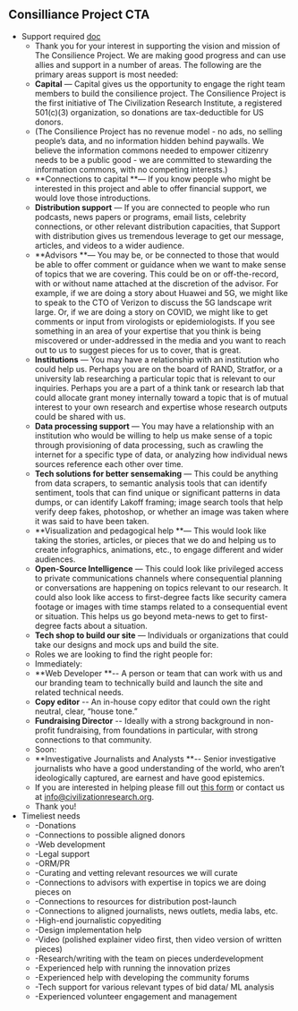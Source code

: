 
## Consilliance Project CTA

- Support required [doc](https://docs.google.com/document/d/16oOMmLRUcph5lXUBUm4a6ggJPiTILHLEjlxd-n2j-y0/edit?fbclid=IwAR3_rZdL8E5orhsSQ-RZURbTVa7HShczIi0LO11_gmKqpQ1t42Cv91-_FsY)
    - Thank you for your interest in supporting the vision and mission of The Consilience Project. We are making good progress and can use allies and support in a number of areas. The following are the primary areas support is most needed:
    - **Capital** — Capital gives us the opportunity to engage the right team members to build the consilience project. The Consilience Project is the first initiative of The Civilization Research Institute, a registered 501(c)(3) organization, so donations are tax-deductible for US donors.
    - (The Consilience Project has no revenue model - no ads, no selling people’s data, and no information hidden behind paywalls. We believe the information commons needed to empower citizenry needs to be a public good - we are committed to stewarding the information commons, with no competing interests.)
    - **Connections to capital **— If you know people who might be interested in this project and able to offer financial support, we would love those introductions.
    - **Distribution support** — If you are connected to people who run podcasts, news papers or programs, email lists, celebrity connections, or other relevant distribution capacities, that Support with distribution gives us tremendous leverage to get our message, articles, and videos to a wider audience.
    - **Advisors **— You may be, or be connected to those that would be able to offer comment or guidance when we want to make sense of topics that we are covering. This could be on or off-the-record, with or without name attached at the discretion of the advisor. For example, if we are doing a story about Huawei and 5G, we might like to speak to the CTO of Verizon to discuss the 5G landscape writ large. Or, if we are doing a story on COVID, we might like to get comments or input from virologists or epidemiologists. If you see something in an area of your expertise that you think is being miscovered or under-addressed in the media and you want to reach out to us to suggest pieces for us to cover, that is great.
    - **Institutions** — You may have a relationship with an institution who could help us. Perhaps you are on the board of RAND, Stratfor, or a university lab researching a particular topic that is relevant to our inquiries. Perhaps you are a part of a think tank or research lab that could allocate grant money internally toward a topic that is of mutual interest to your own research and expertise whose research outputs could be shared with us.
    - **Data processing support** — You may have a relationship with an institution who would be willing to help us make sense of a topic through provisioning of data processing, such as crawling the internet for a specific type of data, or analyzing how individual news sources reference each other over time.
    - **Tech solutions for better sensemaking** — This could be anything from data scrapers, to semantic analysis tools that can identify sentiment, tools that can find unique or significant patterns in data dumps, or can identify Lakoff framing; image search tools that help verify deep fakes, photoshop, or whether an image was taken where it was said to have been taken.
    - **Visualization and pedagogical help **— This would look like taking the stories, articles, or pieces that we do and helping us to create infographics, animations, etc., to engage different and wider audiences.
    - **Open-Source Intelligence** — This could look like privileged access to private communications channels where consequential planning or conversations are happening on topics relevant to our research. It could also look like access to first-degree facts like security camera footage or images with time stamps related to a consequential event or situation. This helps us go beyond meta-news to get to first-degree facts about a situation.
    - **Tech shop to build our site** — Individuals or organizations that could take our designs and mock ups and build the site.
    - Roles we are looking to find the right people for:
    - Immediately:
    - **Web Developer **-- A person or team that can work with us and our branding team to technically build and launch the site and related technical needs.
    - **Copy editor** -- An in-house copy editor that could own the right neutral, clear, “house tone.”
    - **Fundraising Director** -- Ideally with a strong background in non-profit fundraising, from foundations in particular, with strong connections to that community.
    - Soon:
    - **Investigative Journalists and Analysts **-- Senior investigative journalists who have a good understanding of the world, who aren’t ideologically captured, are earnest and have good epistemics.
    - If you are interested in helping please fill out [this form](https://airtable.com/shrVKehFhMKxEpWU1) or contact us at [info@civilizationresearch.org](mailto:info@civilizationresearch.org).
    - Thank you!
- Timeliest needs
    - -Donations
    - -Connections to possible aligned donors
    - -Web development
    - -Legal support
    - -ORM/PR
    - -Curating and vetting relevant resources we will curate
    - -Connections to advisors with expertise in topics we are doing pieces on
    - -Connections to resources for distribution post-launch
    - -Connections to aligned journalists, news outlets, media labs, etc.
    - -High-end journalistic copyediting
    - -Design implementation help
    - -Video (polished explainer video first, then video version of written pieces)
    - -Research/writing with the team on pieces underdevelopment
    - -Experienced help with running the innovation prizes
    - -Experienced help with developing the community forums
    - -Tech support for various relevant types of bid data/ ML analysis
    - -Experienced volunteer engagement and management
